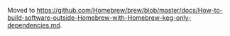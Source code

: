 Moved to https://github.com/Homebrew/brew/blob/master/docs/How-to-build-software-outside-Homebrew-with-Homebrew-keg-only-dependencies.md.
